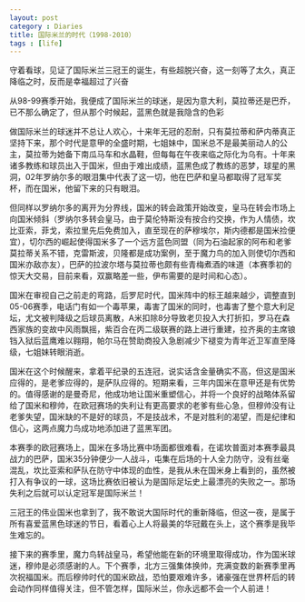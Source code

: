 ```yaml
---
layout: post
category : Diaries
title: 国际米兰的时代（1998-2010）
tags : [life]
---
```



守着看球，见证了国际米兰三冠王的诞生，有些超脱兴奋，这一刻等了太久，真正降临之时，反而是幸福超过了兴奋

从98-99赛季开始，我便成了国际米兰的球迷，是因为意大利，莫拉蒂还是巴乔，已不那么确定了，但从那个时候起，蓝黑色就是我隐含的色彩

做国际米兰的球迷并不总让人欢心，十来年无冠的忍耐，只有莫拉蒂和萨内蒂真正坚持下来，那个时代是意甲的全盛时期，七姐妹中，国米总不是最美丽动人的公主，莫拉蒂为她备下南瓜马车和水晶鞋，但每每在午夜来临之际化为乌有。十年来诸多教练和球员出入于国米，但由于难出成绩，蓝黑色成了教练的恶梦，球星的黑洞，02年罗纳尔多的眼泪集中代表了这一切，他在巴萨和皇马都取得了冠军奖杯，而在国米，他留下来的只有眼泪。

但同样以罗纳尔多的离开为分界线，国米的转会政策开始改变，皇马在转会市场上向国米倾斜（罗纳尔多转会皇马，由于莫伦特斯没有按合约交换，作为人情债，坎比亚索，菲戈，索拉里先后免费加入，直至现在的萨穆埃尔，斯内德都是国米捡便宜），切尔西的崛起使得国米多了一个远方蓝色同盟（同为石油起家的阿布和老爹莫拉蒂关系不错，克雷斯波，贝隆都是成功案例，至于魔力鸟的加入则使切尔西和国米亦敌亦友），巴萨的拉波尔塔与莫拉蒂也颇有些青梅煮酒的味道（本赛季初的惊天大交易，目前来看，双赢略差一些，伊布需要的是时间和心态）。

国米在审视自己之前走的弯路，后罗尼时代，国米阵中的标王越来越少，调整直到05-06赛季，电话门有如一个毒苹果，毒害了国米的同时，也毒害了整个意大利足坛，尤文被判降级之后球员离散，A米扣除8分导致老贝投入大打折扣，罗马在森西家族的变故中风雨飘摇，紫百合在丙二级联赛的路上进行重建，拉齐奥的主席锒铛入狱后蓝鹰难以翱翔，帕尔马在赞助商投入急剧减少下褪变为青年近卫军直至降级，七姐妹转眼消逝。

国米在这个时候醒来，拿着平纪录的五连冠，说实话含金量确实不高，但这是国米应得的，是老爹应得的，是萨队应得的。短期来看，三年内国米在意甲还是有优势的。值得感谢的是曼奇尼，他成功地让国米重塑信心，并将一个良好的战略体系留给了国米和穆帅，在欧冠赛场的失利让有更高要求的老爹有些心急，但穆帅没有让老爹失望，国米缺的不是好的球员，不是技战术，不是对胜利的渴望，而是纪律和信心，这两点魔力鸟成功地添加进了蓝黑军团。

本赛季的欧冠赛场上，国米在多场比赛中场面都很难看，在诺坎普面对本赛季最具战力的巴萨，国米35分钟便少一人战斗，屯集在后场的十人全力防守，没有丝毫混乱，坎比亚索和萨队在防守中体现的血性，是我从未在国米身上看到的，虽然被打入有争议的一球，这场比赛依旧被认为是国际足坛史上最漂亮的失败之一。那场失利之后就可以认定冠军是国际米兰！

三冠王的伟业国米也拿到了，我不敢说大国际时代的重新降临，但这一夜，是属于所有喜爱蓝黑色球迷的节日，看着心上人将最美的华冠戴在头上，这个赛季是我毕生难忘的。

接下来的赛季里，魔力鸟转战皇马，希望他能在新的环境里取得成功，作为国米球迷，穆帅是必须感谢的人。下个赛季，北方三强集体换帅，充满变数的新赛季里再次祝福国米。而后穆帅时代的国米欧战，恐怕要艰难许多，诸豪强在世界杯后的转会动作同样值得关注，但不管怎样，国际米兰，你永远都不会一个人前进！